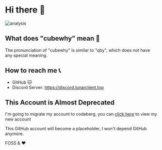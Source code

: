 # Hi there 👋

![analysis](https://github-readme-stats.vercel.app/api?username=cubewhy)

## What does "cubewhy" mean 🤔

The pronunciation of "cubewhy" is similar to "qby", which does not have any special meaning.

## How to reach me 📞

- GitHub 🐱
- Discord Server: https://discord.lunarclient.top

## This Account is Almost Deprecated

I'm going to migrate my account to codeberg, you can [click here](https://codeberg.org/cubewhy) to view my new account

This GitHub account will become a placeholder, I won't depend GitHub anymore.

FOSS & ♥️
